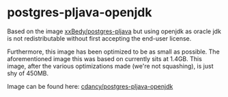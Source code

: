 # postgres-pljava-openjdk 
Based on the image [xxBedy/postgres-pljava](https://github.com/xxBedy/postgres-pljava) but using openjdk as oracle jdk is not redistributable without first accepting the end-user license.

Furthermore, this image has been optimized to be as small as possible. The aforementioned image this was based on currently sits at 1.4GB. This image, after the various optimizations made (we're not squashing), is just shy of 450MB.

Image can be found here: [cdancy/postgres-pljava-openjdk](https://hub.docker.com/r/cdancy/postgres-pljava-openjdk/)
